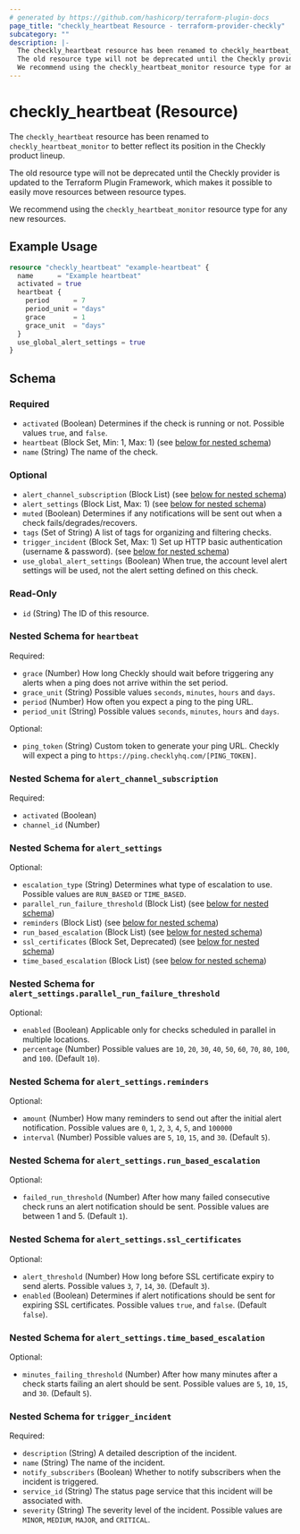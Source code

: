 ```yaml
---
# generated by https://github.com/hashicorp/terraform-plugin-docs
page_title: "checkly_heartbeat Resource - terraform-provider-checkly"
subcategory: ""
description: |-
  The checkly_heartbeat resource has been renamed to checkly_heartbeat_monitor to better reflect its position in the Checkly product lineup.
  The old resource type will not be deprecated until the Checkly provider is updated to the Terraform Plugin Framework, which makes it possible to easily move resources between resource types.
  We recommend using the checkly_heartbeat_monitor resource type for any new resources.
---
```


# checkly_heartbeat (Resource)

The `checkly_heartbeat` resource has been renamed to `checkly_heartbeat_monitor` to better reflect its position in the Checkly product lineup.

The old resource type will not be deprecated until the Checkly provider is updated to the Terraform Plugin Framework, which makes it possible to easily move resources between resource types.

We recommend using the `checkly_heartbeat_monitor` resource type for any new resources.

## Example Usage

```terraform
resource "checkly_heartbeat" "example-heartbeat" {
  name      = "Example heartbeat"
  activated = true
  heartbeat {
    period      = 7
    period_unit = "days"
    grace       = 1
    grace_unit  = "days"
  }
  use_global_alert_settings = true
}
```

<!-- schema generated by tfplugindocs -->
## Schema

### Required

- `activated` (Boolean) Determines if the check is running or not. Possible values `true`, and `false`.
- `heartbeat` (Block Set, Min: 1, Max: 1) (see [below for nested schema](#nestedblock--heartbeat))
- `name` (String) The name of the check.

### Optional

- `alert_channel_subscription` (Block List) (see [below for nested schema](#nestedblock--alert_channel_subscription))
- `alert_settings` (Block List, Max: 1) (see [below for nested schema](#nestedblock--alert_settings))
- `muted` (Boolean) Determines if any notifications will be sent out when a check fails/degrades/recovers.
- `tags` (Set of String) A list of tags for organizing and filtering checks.
- `trigger_incident` (Block Set, Max: 1) Set up HTTP basic authentication (username & password). (see [below for nested schema](#nestedblock--trigger_incident))
- `use_global_alert_settings` (Boolean) When true, the account level alert settings will be used, not the alert setting defined on this check.

### Read-Only

- `id` (String) The ID of this resource.

<a id="nestedblock--heartbeat"></a>
### Nested Schema for `heartbeat`

Required:

- `grace` (Number) How long Checkly should wait before triggering any alerts when a ping does not arrive within the set period.
- `grace_unit` (String) Possible values `seconds`, `minutes`, `hours` and `days`.
- `period` (Number) How often you expect a ping to the ping URL.
- `period_unit` (String) Possible values `seconds`, `minutes`, `hours` and `days`.

Optional:

- `ping_token` (String) Custom token to generate your ping URL. Checkly will expect a ping to `https://ping.checklyhq.com/[PING_TOKEN]`.


<a id="nestedblock--alert_channel_subscription"></a>
### Nested Schema for `alert_channel_subscription`

Required:

- `activated` (Boolean)
- `channel_id` (Number)


<a id="nestedblock--alert_settings"></a>
### Nested Schema for `alert_settings`

Optional:

- `escalation_type` (String) Determines what type of escalation to use. Possible values are `RUN_BASED` or `TIME_BASED`.
- `parallel_run_failure_threshold` (Block List) (see [below for nested schema](#nestedblock--alert_settings--parallel_run_failure_threshold))
- `reminders` (Block List) (see [below for nested schema](#nestedblock--alert_settings--reminders))
- `run_based_escalation` (Block List) (see [below for nested schema](#nestedblock--alert_settings--run_based_escalation))
- `ssl_certificates` (Block Set, Deprecated) (see [below for nested schema](#nestedblock--alert_settings--ssl_certificates))
- `time_based_escalation` (Block List) (see [below for nested schema](#nestedblock--alert_settings--time_based_escalation))

<a id="nestedblock--alert_settings--parallel_run_failure_threshold"></a>
### Nested Schema for `alert_settings.parallel_run_failure_threshold`

Optional:

- `enabled` (Boolean) Applicable only for checks scheduled in parallel in multiple locations.
- `percentage` (Number) Possible values are `10`, `20`, `30`, `40`, `50`, `60`, `70`, `80`, `100`, and `100`. (Default `10`).


<a id="nestedblock--alert_settings--reminders"></a>
### Nested Schema for `alert_settings.reminders`

Optional:

- `amount` (Number) How many reminders to send out after the initial alert notification. Possible values are `0`, `1`, `2`, `3`, `4`, `5`, and `100000`
- `interval` (Number) Possible values are `5`, `10`, `15`, and `30`. (Default `5`).


<a id="nestedblock--alert_settings--run_based_escalation"></a>
### Nested Schema for `alert_settings.run_based_escalation`

Optional:

- `failed_run_threshold` (Number) After how many failed consecutive check runs an alert notification should be sent. Possible values are between 1 and 5. (Default `1`).


<a id="nestedblock--alert_settings--ssl_certificates"></a>
### Nested Schema for `alert_settings.ssl_certificates`

Optional:

- `alert_threshold` (Number) How long before SSL certificate expiry to send alerts. Possible values `3`, `7`, `14`, `30`. (Default `3`).
- `enabled` (Boolean) Determines if alert notifications should be sent for expiring SSL certificates. Possible values `true`, and `false`. (Default `false`).


<a id="nestedblock--alert_settings--time_based_escalation"></a>
### Nested Schema for `alert_settings.time_based_escalation`

Optional:

- `minutes_failing_threshold` (Number) After how many minutes after a check starts failing an alert should be sent. Possible values are `5`, `10`, `15`, and `30`. (Default `5`).



<a id="nestedblock--trigger_incident"></a>
### Nested Schema for `trigger_incident`

Required:

- `description` (String) A detailed description of the incident.
- `name` (String) The name of the incident.
- `notify_subscribers` (Boolean) Whether to notify subscribers when the incident is triggered.
- `service_id` (String) The status page service that this incident will be associated with.
- `severity` (String) The severity level of the incident. Possible values are `MINOR`, `MEDIUM`, `MAJOR`, and `CRITICAL`.
